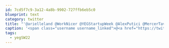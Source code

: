 ```yaml
---
id: 7cd5f7c9-3a12-4a8b-9902-727ffb6eb5c0
blueprint: text
category: twitter
title: "'@arielleland @WorkNicer @YEGStartupWeek @AlexPutici @MercerTavern @StartupEdmonton @DBAyeg @TiffanyKLB Nice! we should work out an inter-provincial-tech sock swap, what do you say @AccelerateOK? 🧦🧦"
caption: '<span class="username username_linked">@<a href="https://twitter.com/arielleland" title="Arielle">arielleland</a></span> <span class="username username_linked">@<a href="https://twitter.com/WorkNicer" title="Work Nicer Coworking">WorkNicer</a></span> <span class="username username_linked">@<a href="https://twitter.com/YEGStartupWeek" title="YEG Startup Week | Oct 17-22, 2022 #yegSW22">YEGStartupWeek</a></span> <span class="username username_linked">@<a href="https://twitter.com/AlexPutici" title="A L Ξ X">AlexPutici</a></span> <span class="username username_linked">@<a href="https://twitter.com/MercerTavern" title="Mercer Tavern">MercerTavern</a></span> <span class="username username_linked">@<a href="https://twitter.com/StartupEdmonton" title="Startup Edmonton">StartupEdmonton</a></span> @DBAyeg <span class="username username_linked">@<a href="https://twitter.com/TiffanyKLB" title="Tiffany Linke-Boyko">TiffanyKLB</a></span> Nice! we should work out an inter-provincial-tech sock swap, what do you say <span class="username username_linked">@<a href="https://twitter.com/AccelerateOK" title="Accelerate Okanagan">AccelerateOK</a></span>? 🧦🧦'
tags:
  - yegSW22
---
```

